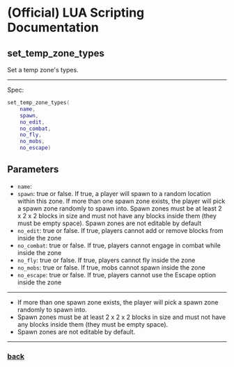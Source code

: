 
# (Official) LUA Scripting Documentation

## set_temp_zone_types

Set a temp zone's types.

___

Spec:

```lua
set_temp_zone_types(
	name,
	spawn,
	no_edit,
	no_combat,
	no_fly,
	no_mobs,
	no_escape)
```

## Parameters

- `name`: 
- `spawn`: true or false. If true, a player will spawn to a random location within this zone. If more than one spawn zone exists, the player will pick a spawn zone randomly to spawn into. Spawn zones must be at least 2 x 2 x 2 blocks in size and must not have any blocks inside them (they must be empty space). Spawn zones are not editable by default
- `no_edit`: true or false. If true, players cannot add or remove blocks from inside the zone
- `no_combat`: true or false. If true, players cannot engage in combat while inside the zone
- `no_fly`: true or false. If true, players cannot fly inside the zone
- `no_mobs`: true or false. If true, mobs cannot spawn inside the zone
- `no_escape`: true or false. If true, players cannot use the Escape option inside the zone

___


- If more than one spawn zone exists, the player will pick a spawn zone randomly to spawn into.
- Spawn zones must be at least 2 x 2 x 2 blocks in size and must not have any blocks inside them (they must be empty space).
- Spawn zones are not editable by default.


___

### [back](../zones)
